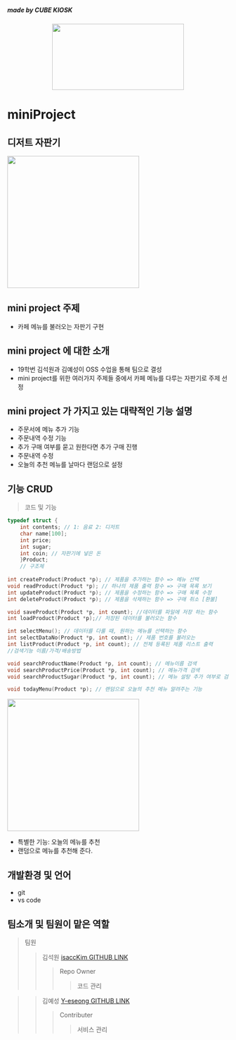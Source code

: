 #####  made by CUBE KIOSK

<p align="center"><img src="https://user-images.githubusercontent.com/98035984/167239410-4cd9722d-1464-49e7-b82f-509ce0736362.jpeg" height="150px" width="300px"></p>


# miniProject

## 디저트 자판기
<img src="https://user-images.githubusercontent.com/98035984/167238404-7c0a4810-d7f4-4899-9d73-b195c32b7c1d.png" height="300px" width="300px">

## mini project 주제
- 카페 메뉴를 불러오는 자판기 구현

## mini project 에 대한 소개
  - 19학번 김석원과 김예성이 OSS 수업을 통해 팀으로 결성
  - mini project를 위한 여러가지 주제들 중에서 카페 메뉴를 다루는 자판기로 주제 선정
    
  
## mini project 가 가지고 있는 대략적인 기능 설명
  - 주문서에 메뉴 추가 기능
  - 주문내역 수정 기능 
  - 추가 구매 여부를 묻고 원한다면 추가 구매 진행
  - 주문내역 수정 
  - 오늘의 추천 메뉴를 날마다 랜덤으로 설정


## 기능 CRUD
> 코드 및 기능
```c
typedef struct {
    int contents; // 1: 음료 2: 디저트
    char name[100];
    int price;
    int sugar;
    int coin; // 자판기에 넣은 돈
    }Product;
    // 구조체 
    
int createProduct(Product *p); // 제품을 추가하는 함수 => 메뉴 선택
void readProduct(Product *p); // 하나의 제품 출력 함수 => 구매 목록 보기
int updateProduct(Product *p); // 제품을 수정하는 함수 => 구매 목록 수정 
int deleteProduct(Product *p); // 제품을 삭제하는 함수 => 구매 취소 [환불]

void saveProduct(Product *p, int count); //데이터를 파일에 저장 하는 함수
int loadProduct(Product *p);// 저장된 데이터를 불러오는 함수

int selectMenu(); // 데이터를 다룰 때, 원하는 메뉴를 선택하는 함수
int selectDataNo(Product *p, int count); // 제품 번호를 불러오는 
int listProduct(Product *p, int count); // 전체 등록된 제품 리스트 출력
//검색기능 이름/가격/배송방법

void searchProductName(Product *p, int count); // 메뉴이름 검색
void searchProductPrice(Product *p, int count); // 메뉴가격 검색 
void searchProductSugar(Product *p, int count); // 메뉴 설탕 추가 여부로 검색

void todayMenu(Product *p); // 랜덤으로 오늘의 추천 메뉴 알려주는 기능

```
<img src="https://user-images.githubusercontent.com/98035984/165920199-24430d88-7bdc-4ac3-a41b-579566b9015c.png" height="300px" width="300px">

  - 특별한 기능: 오늘의 메뉴를 추천 
  - 랜덤으로 메뉴를 추천해 준다.
  
## 개발환경 및 언어
  - git 
  - vs code

##  팀소개 및 팀원이 맡은 역할
>팀원
 >> 김석원 [isaccKim GITHUB LINK](https://github.com/isaccKim)
  >>> Repo Owner
   >>>> 코드 관리

>> 김예성 [Y-eseong GITHUB LINK](https://github.com/Y-eseong)
 >>> Contributer
  >>>> 서비스 관리



